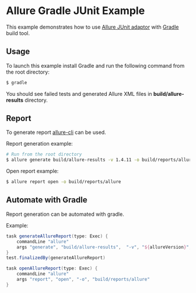 # Allure Gradle JUnit Example
This example demonstrates how to use [Allure JUnit adaptor](https://github.com/allure-framework/allure-core/wiki/JUnit) with [Gradle](http://www.gradle.org/) build tool.

## Usage
To launch this example install Gradle and run the following command from the root directory:
```bash
$ gradle
```
You should see failed tests and generated Allure XML files in **build/allure-results** directory.  

## Report
To generate report [allure-cli](https://github.com/allure-framework/allure-cli) can be used.

Report generation example:
```bash
# Run from the root directory
$ allure generate build/allure-results -v 1.4.11 -o build/reports/allure
```

Open report example:
```bash
$ allure report open -o build/reports/allure
```

## Automate with Gradle

Report generation can be automated with gradle.

Example:
```groovy
task generateAllureReport(type: Exec) {
    commandLine "allure"
    args "generate", "build/allure-results",  "-v", "${allureVersion}", "-o", "build/reports/allure",  "--clean"
}
test.finalizedBy(generateAllureReport)

task openAllureReport(type: Exec) {
    commandLine "allure"
    args "report", "open", "-o", "build/reports/allure"
}
```